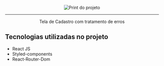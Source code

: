 <p align="center"> <img src="https://i.imgur.com/1z7Rljq.png" alt="Print do projeto"> </p>

<hr>

<p align="center">Tela de Cadastro com tratamento de erros</p>

## Tecnologias utilizadas no projeto
* React JS
* Styled-components
* React-Router-Dom
